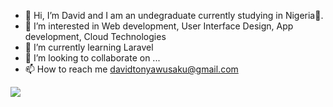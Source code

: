 - 👋 Hi, I’m David and I am an undegraduate currently studying in Nigeria💚.
- 👀 I’m interested in Web development, User Interface Design, App development, Cloud Technologies
- 🌱 I’m currently learning Laravel
- 💞️ I’m looking to collaborate on ...
- 📫 How to reach me davidtonyawusaku@gmail.com


<img src="https://github-readme-stats.vercel.app/api?username=dtawusaku&&show_icons=true&theme=gruvbox">
